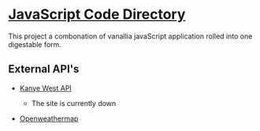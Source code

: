 # [JavaScript Code Directory](https://fervent-neumann-926d64.netlify.app/)

This project a combonation of vanallia javaScript application rolled into one digestable form.

## External API's

- [Kanye West API](https://kanye.rest/)

  - The site is currently down

- [Openweathermap](https://openweathermap.org/)
